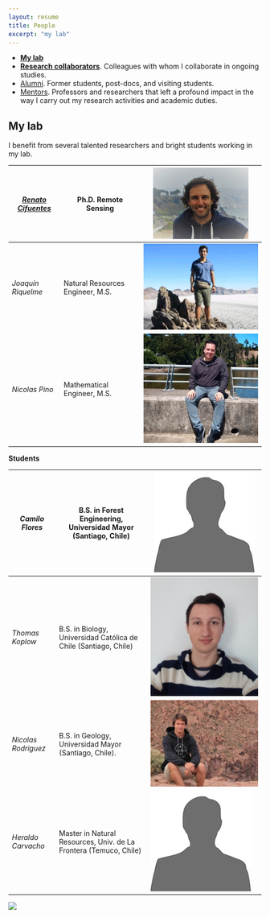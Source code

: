 ```yaml
---
layout: resume
title: People
excerpt: "my lab"
---
```



* **[My lab](./people.md)**
* **[Research collaborators](./collabora.md)**. Colleagues with whom I collaborate in ongoing studies.
* [Alumni](./alumni.md). Former students, post-docs, and visiting students.
* [Mentors](./mentors.md). Professors and researchers that left a profound impact in the way I carry out my research activities and academic duties. 


## My lab
I benefit from several talented researchers and bright students working in my lab.

|*[Renato Cifuentes](https://www.researchgate.net/profile/Renato_Cifuentes)*|Ph.D. Remote Sensing|![](images/renato2.jpg)|
| -------- | ---------- |---------- |
|*Joaquín Riquelme*|Natural Resources Engineer, M.S.|![](images/joaquin.jpg)|
|*Nicolas Pino*|Mathematical Engineer, M.S.|![](images/nicoP2.jpg)|


__Students__

| *Camilo Flores* | B.S. in Forest Engineering, Universidad Mayor (Santiago, Chile)|![](images/bio-photo_Ori.jpg)|
| -------- | ---------- |---------- |
| *Thomas Koplow* | B.S. in Biology, Universidad Católica de Chile (Santiago, Chile)|![](images/thomas4.jpg)|
| *Nicolas Rodriguez* | B.S. in Geology, Universidad Mayor (Santiago, Chile).|![](images/nicoR3.jpg)|
| *Heraldo Carvacho*| Master in Natural Resources, Univ. de La Frontera (Temuco, Chile)|![](images/bio-photo_Ori.jpg)|


![](images/groupRuca.jpg)

<!-- ### Footer
Former students, post-docs, and visiting students..  Furthermore, I have listed former students at various levels, conditions, and institutions. Besides, a link to my current research collaborators. 
Our lab investigates how forest ecosystems change through time. We use both mathematical, theoretical, statistical and empirical approaches to address several research questions related to the development of forests; tree allometry; the scaling of tree-level processes to ecosystems; and the building of forest growth model. Our research also includes the long-term monitoring of the temperate forests in southern Chile.
![](images/groupRuca.jpg){width=200px height=200px}
![](images/droneYo.JPG)
![Kitten](images/groupRuca.jpg){:height="36px" width="36px"}
__Postdoc__
* *Renato Cifuentes*, Ph.D.
__Research assistants__
* *Joaquín Riquelme*, Natural Resources Engineer, M.S.
* *Nicolas Pino*, Mathematical Engineer.
__Visiting graduate students__
* *Patricio Ojeda*, Doctoral program in Forest Sciences, Universidad Austral de Chile (Valdivia, Chile)
![Kitten](images/groupRuca.jpg){ width=50%}
<img src="images/groupRuca.jpg" alt="drawing" width="200"/>
Last updated: August 2020 -->
